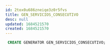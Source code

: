 ```yaml
---
id: 2tox0u686zneiqe3z0r5fvs
title: GEN_SERVICIOS_CONSECUTIVO
desc: null
updated: 1684521570
created: 1684521570
---
```



```sql
 CREATE GENERATOR GEN_SERVICIOS_CONSECUTIVO;
```
